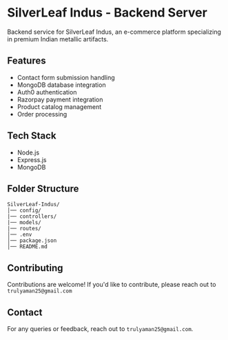 # SilverLeaf Indus - Backend Server

Backend service for SilverLeaf Indus, an e-commerce platform specializing in premium Indian metallic artifacts.

## Features

- Contact form submission handling
- MongoDB database integration
- Auth0 authentication
- Razorpay payment integration
- Product catalog management
- Order processing

## Tech Stack

- Node.js
- Express.js
- MongoDB

## Folder Structure

```
SilverLeaf-Indus/
│── config/
|── controllers/       
|── models/       
|── routes/       
│── .env
│── package.json
│── README.md
```

## Contributing

Contributions are welcome! If you'd like to contribute, please reach out to `trulyaman25@gmail.com`

## Contact

For any queries or feedback, reach out to `trulyaman25@gmail.com`.
